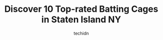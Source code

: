 ---
layout: ampstory
image: https://i0.wp.com/www.depkes.org/wp-content/uploads/2023/06/batting-cages-0-in-staten-island-ny-1685810342.jpeg?resize=640,853
author: techidn
featured: false
description: Discover the impressive array of Batting Cages options in Staten Island NY, where you can find 10 of the largest Batting Cages establishments in the area. From renowned classics to hidden ge
title: Discover 10 Top-rated Batting Cages in Staten Island NY
cover:
   title: Discover 10 Top-rated Batting Cages in Staten Island NY
   subtitle: Rickpate
   background: https://www.depkes.org/wp-content/uploads/2023/06/batting-cages-0-in-staten-island-ny-1685810342.jpeg

pages: 
 - layout: thirds
   top: <h1>#1 Hudson Baseball Center</h1>
   bottom: "<p>We loved this place. Very nice for practice any sport. In my case I went there to practice baseball with my kid. And we loved it. Nice and clean. With bathroom and vendin</p>"
   background: https://www.depkes.org/wp-content/uploads/2023/06/batting-cages-1-in-staten-island-ny-1685810343.jpeg
   backgroundblur: true
 - layout: thirds
   top: <h1>#2 New Springville Little League</h1>
   bottom: "<p>This place has picked up nicely.They have 2 really nice bathrooms, fields are always dragged and grass is always cut. There are at least 5 batting cages in the back and a</p>"
   background: https://www.depkes.org/wp-content/uploads/2023/06/batting-cages-2-in-staten-island-ny-1685810343.jpeg
   cta:
      link: https://www.depkes.org/blog/discover-10-top-rated-batting-cages-in-staten-island-ny/
      text: Discover 10 Top-rated Batting Cages in Staten Island NY
 - layout: thirds
   top: <h1>#3 The Hit Factory Baseball & Softball Academy</h1>
   bottom: "<p>367 Reuter Ave, Elizabeth, NJ 07202, United States</p>"
   background: https://www.depkes.org/wp-content/uploads/2023/06/batting-cages-3-in-staten-island-ny-1685810344.png
   cta:
      link: https://www.depkes.org/blog/discover-10-top-rated-batting-cages-in-staten-island-ny/
      text: Discover 10 Top-rated Batting Cages in Staten Island NY
 - layout: thirds
   top: <h1>#4 Staten Island Little League</h1>
   bottom: "<p>225 Seaver Ave, Staten Island, NY 10305, United States</p>"
   background: https://images.unsplash.com/photo-1609083590460-7b8cc0ca65f8?ixlib=rb-4.0.3&ixid=MnwxMjA3fDB8MHxwaG90by1wYWdlfHx8fGVufDB8fHx8&auto=format&fit=crop&w=640&h=853&q=80
   cta:
      link: https://www.depkes.org/blog/discover-10-top-rated-batting-cages-in-staten-island-ny/
      text: Discover 10 Top-rated Batting Cages in Staten Island NY
 - layout: thirds
   top: <h1>#5 Richmond County Baseball Club</h1>
   bottom: "<p>1400 Travis Ave, Staten Island, NY 10314, United States</p>"
   background: https://images.unsplash.com/photo-1604871000636-074fa5117945?ixlib=rb-4.0.3&ixid=MnwxMjA3fDB8MHxwaG90by1wYWdlfHx8fGVufDB8fHx8&auto=format&fit=crop&w=640&h=853&q=80
   cta:
      link: https://www.depkes.org/blog/discover-10-top-rated-batting-cages-in-staten-island-ny/
      text: Discover 10 Top-rated Batting Cages in Staten Island NY
 - layout: thirds
   top: <h1>#6 Momentum Sports Training Facility</h1>
   bottom: "<p>5077 Arthur Kill Rd, Staten Island, NY 10307, United States</p>"
   background: https://images.unsplash.com/photo-1567095761054-7a02e69e5c43?ixlib=rb-4.0.3&ixid=MnwxMjA3fDB8MHxwaG90by1wYWdlfHx8fGVufDB8fHx8&auto=format&fit=crop&w=640&h=853&q=80
   cta:
      link: https://www.depkes.org/blog/discover-10-top-rated-batting-cages-in-staten-island-ny/
      text: Discover 10 Top-rated Batting Cages in Staten Island NY
 - layout: thirds
   top: <h1>#7 The Baseball Center NYC</h1>
   bottom: "<p>202 W 74th St, New York, NY 10023, United States</p>"
   background: https://images.unsplash.com/photo-1533735380053-eb8d0759b24a?ixlib=rb-4.0.3&ixid=MnwxMjA3fDB8MHxwaG90by1wYWdlfHx8fGVufDB8fHx8&auto=format&fit=crop&w=640&h=853&q=80
   cta:
      link: https://www.depkes.org/blog/discover-10-top-rated-batting-cages-in-staten-island-ny/
      text: Discover 10 Top-rated Batting Cages in Staten Island NY
 - layout: thirds
   middle: Continue reading...
   background: https://images.unsplash.com/photo-1608411404720-c8f0417bcdba?ixlib=rb-4.0.3&ixid=MnwxMjA3fDB8MHxwaG90by1wYWdlfHx8fGVufDB8fHx8&auto=format&fit=crop&w=640&h=853&q=80
   cta:
      link: https://www.depkes.org/blog/discover-10-top-rated-batting-cages-in-staten-island-ny/
      text: Discover 10 Top-rated Batting Cages in Staten Island NY
      
---